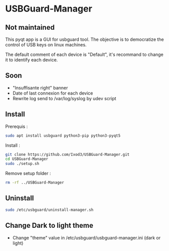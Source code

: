 # USBGuard-Manager

## Not maintained

This pyqt app is a GUI for usbguard tool. The objective is to democratize the control of USB keys on linux machines.

The default comment of each device is "Default", it's recommand to change it to identify each device.

## Soon

- "Insuffisante right" banner
- Date of last connexion for each device
- Rewrite log send to /var/log/syslog by udev script

## Install

Prerequis :

```sh
sudo apt install usbguard python3-pip python3-pyqt5
```

Install :

```sh
git clone https://github.com/Ixod3/USBGuard-Manager.git
cd USBGuard-Manager
sudo ./setup.sh
```

Remove setup folder :

```sh
rm -rf ../USBGuard-Manager
```

## Uninstall

```sh
sudo /etc/usbguard/uninstall-manager.sh
```

## Change Dark to light theme

- Change "theme" value in /etc/usbguard/usbguard-manager.ini (dark or light)
